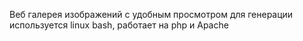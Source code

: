 Веб галерея изображений с удобным просмотром для генерации используется linux bash, работает на php и Apache